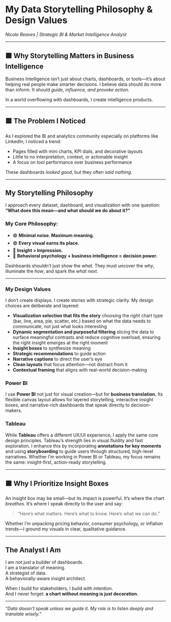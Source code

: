 # My Data Storytelling Philosophy & Design Values  
*Nicole Reaves | Strategic BI & Market Intelligence Analyst*

---

## 🟪 Why Storytelling Matters in Business Intelligence

Business Intelligence isn’t just about charts, dashboards, or tools—it’s about helping real people make smarter decisions. I believe data should do more than inform. It should *guide, influence, and provoke action.*

In a world overflowing with dashboards, I create intelligence products.

---

## 🟦 The Problem I Noticed

As I explored the BI and analytics community especially on platforms like LinkedIn; I noticed a trend:

- Pages filled with mini charts, KPI dials, and decorative layouts  
- Little to no interpretation, context, or actionable insight  
- A focus on tool performance over business performance

These dashboards *looked good*, but they often *said nothing.*

---

## My Storytelling Philosophy

I approach every dataset, dashboard, and visualization with one question:  
**“What does this mean—and what should we do about it?”**

### My Core Philosophy:
- 🟣 **Minimal noise. Maximum meaning.**  
- 🟢 **Every visual earns its place.**  
- 🔵 **Insight > Impression.**  
- 🧠 **Behavioral psychology + business intelligence = decision power.**

Dashboards shouldn’t just show the *what*. They must uncover the *why*, illuminate the *how*, and spark the *what next*.

---

### My Design Values

I don’t create displays. I create stories with strategic clarity. My design choices are deliberate and layered:

- **Visualization selection that fits the story** choosing the *right* chart type (bar, line, area, pie, scatter, etc.) based on what the data needs to communicate, not just what looks interesting  
- **Dynamic segmentation and purposeful filtering** slicing the data to surface meaningful contrasts and reduce cognitive overload, ensuring the right insight emerges at the right moment  
- **Insight boxes** to synthesize meaning  
- **Strategic recommendations** to guide action  
- **Narrative captions** to direct the user’s eye  
- **Clean layouts** that focus attention—not distract from it  
- **Contextual framing** that aligns with real-world decision-making

### Power BI
I use **Power BI** not just for visual creation—but for **business translation.** Its flexible canvas layout allows for layered storytelling, interactive insight boxes, and narrative-rich dashboards that speak directly to decision-makers.

### Tableau
While **Tableau** offers a different UX/UI experience, I apply the same core design principles. Tableau’s strength lies in visual fluidity and fast exploration. I enhance this by incorporating **annotations for key moments** and using **storyboarding** to guide users through structured, high-level narratives. Whether I’m working in Power BI or Tableau, my focus remains the same: insight-first, action-ready storytelling.

---

## 🟪 Why I Prioritize Insight Boxes

An insight box may be small—but its impact is powerful. It’s where the chart *breathes*. It’s where I speak directly to the user and say:

> “Here’s what matters. Here’s what to know. Here’s what we can do.”

Whether I’m unpacking pricing behavior, consumer psychology, or inflation trends—I ground my visuals in clear, qualitative guidance.

---

## The Analyst I Am

I am not just a builder of dashboards.  
I am a translator of meaning.  
A strategist of data.  
A behaviorally-aware insight architect.

When I build for stakeholders, I build with intention.  
And I never forget: **a chart without meaning is just decoration.**

---

*“Data doesn’t speak unless we guide it. My role is to listen deeply and translate wisely.”*


